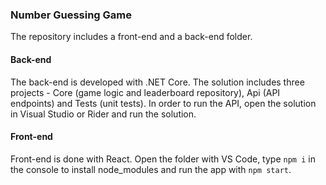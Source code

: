 ### Number Guessing Game

The repository includes a front-end and a back-end folder.

#### Back-end
The back-end is developed with .NET Core. The solution includes three projects - Core (game logic and leaderboard repository), Api (API endpoints) and Tests (unit tests). In order to run the API, open the solution in Visual Studio or Rider and run the solution.

#### Front-end
Front-end is done with React. Open the folder with VS Code, type ```npm i``` in the console to install node_modules and run the app with ```npm start```.
